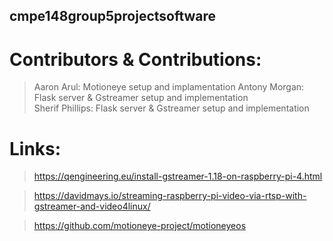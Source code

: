 ## cmpe148group5projectsoftware


# Contributors & Contributions:
> Aaron Arul: Motioneye setup and implamentation
> Antony Morgan: Flask server & Gstreamer setup and implementation  
> Sherif Phillips: Flask server & Gstreamer setup and implementation

# Links:
> https://qengineering.eu/install-gstreamer-1.18-on-raspberry-pi-4.html

> https://davidmays.io/streaming-raspberry-pi-video-via-rtsp-with-gstreamer-and-video4linux/

> https://github.com/motioneye-project/motioneyeos
